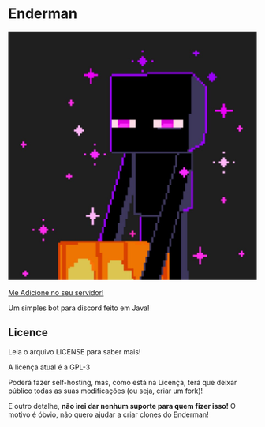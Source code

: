 # Enderman

![Logo](https://github.com/EndermanBot/Enderman/blob/master/enderman.jpg?raw=true)

[Me Adicione no seu servidor!](https://discord.com/api/oauth2/authorize?client_id=682184789255520290&permissions=0&scope=bot)

Um simples bot para discord feito em Java!
## Licence
Leia o arquivo LICENSE para saber mais! 

A licença atual é a GPL-3

Poderá fazer self-hosting, mas, como está na Licença, terá que deixar público todas as suas modificações (ou seja, criar um fork)! 

E outro detalhe, **não irei dar nenhum suporte para quem fizer isso!** O motivo é óbvio, não quero ajudar a criar clones do Enderman!

